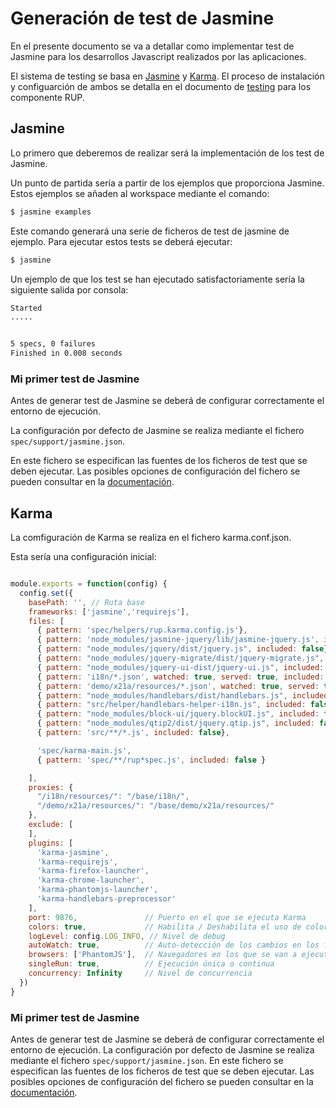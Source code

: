 # Generación de test de Jasmine

En el presente documento se va a detallar como implementar test de Jasmine para los desarrollos Javascript realizados por las aplicaciones.

El sistema de testing se basa en [Jasmine](https://jasmine.github.io/) y [Karma](https://karma-runner.github.io/1.0/index.html). El proceso de instalación y configuarción de ambos se detalla en el documento de [testing](https://github.com/UDA-EJIE/udaRUP/blob/develop/doc/APP_TESTING.md) para los componente RUP.


## Jasmine

Lo primero que deberemos de realizar será la implementación de los test de Jasmine.

Un punto de partida sería a partir de los ejemplos que proporciona Jasmine. Estos ejemplos se añaden al workspace mediante el comando:

```bash
$ jasmine examples
```

Este comando generará una serie de ficheros de test de jasmine de ejemplo. Para ejecutar estos tests se deberá ejecutar:

```bash
$ jasmine
```

Un ejemplo de que los test se han ejecutado satisfactoriamente sería la siguiente salida por consola:

```bash
Started
.....


5 specs, 0 failures
Finished in 0.008 seconds
```

### Mi primer test de Jasmine

Antes de generar test de Jasmine se deberá de configurar correctamente el entorno de ejecución.

La configuración por defecto de Jasmine se realiza mediante el fichero ``` spec/support/jasmine.json ```.

En este fichero se especifican las fuentes de los ficheros de test que se deben ejecutar. Las posibles opciones de configuración del fichero se pueden consultar en la [documentación](http://jasmine.github.io/2.4/node.html#section-Configuration).

## Karma

La comfiguración de Karma se realiza en el fichero karma.conf.json.

Esta sería una configuración inicial:

```js

module.exports = function(config) {
  config.set({
    basePath: '', // Ruta base
    frameworks: ['jasmine','requirejs'],
    files: [
      { pattern: 'spec/helpers/rup.karma.config.js'},
      { pattern: 'node_modules/jasmine-jquery/lib/jasmine-jquery.js', included: false},
      { pattern: "node_modules/jquery/dist/jquery.js", included: false},
      { pattern: "node_modules/jquery-migrate/dist/jquery-migrate.js", included: false},
      { pattern: "node_modules/jquery-ui-dist/jquery-ui.js", included: false},
      { pattern: 'i18n/*.json', watched: true, served: true, included: false},
      { pattern: 'demo/x21a/resources/*.json', watched: true, served: true, included: false},
      { pattern: "node_modules/handlebars/dist/handlebars.js", included: false },
      { pattern: "src/helper/handlebars-helper-i18n.js", included: false },
      { pattern: "node_modules/block-ui/jquery.blockUI.js", included: false },
      { pattern: "node_modules/qtip2/dist/jquery.qtip.js", included: false },
      { pattern: 'src/**/*.js', included: false},

      'spec/karma-main.js',
      { pattern: 'spec/**/rup*spec.js', included: false }

    ],
    proxies: {
      "/i18n/resources/": "/base/i18n/",
      "/demo/x21a/resources/": "/base/demo/x21a/resources/"
    },
    exclude: [
    ],
    plugins: [
      'karma-jasmine',
      'karma-requirejs',
      'karma-firefox-launcher',
      'karma-chrome-launcher',
      'karma-phantomjs-launcher',
      'karma-handlebars-preprocessor'
    ],
    port: 9876,               // Puerto en el que se ejecuta Karma
    colors: true,             // Habilita / Deshabilita el uso de colores en el resultado de los test.
    logLevel: config.LOG_INFO, // Nivel de debug
    autoWatch: true,          // Auto-detección de los cambios en los ficheros
    browsers: ['PhantomJS'],  // Navegadores en los que se van a ejecutar los test
    singleRun: true,          // Ejecución única o continua
    concurrency: Infinity     // Nivel de concurrencia
  })
}
```


### Mi primer test de Jasmine

Antes de generar test de Jasmine se deberá de configurar correctamente el entorno de ejecución. La configuración por defecto de Jasmine se realiza mediante el fichero ``` spec/support/jasmine.json ```. En este fichero se especifican las fuentes de los ficheros de test que se deben ejecutar. Las posibles opciones de configuración del fichero se pueden consultar en la [documentación](http://jasmine.github.io/2.4/node.html#section-Configuration).
